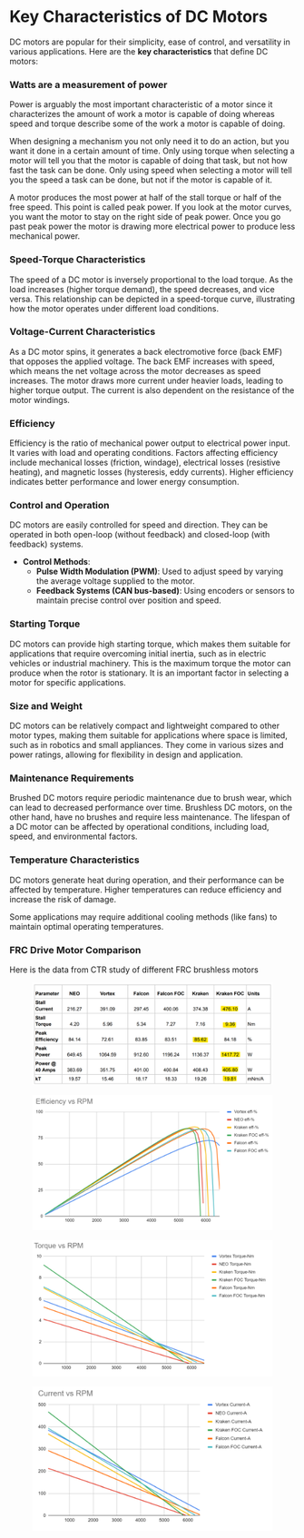 # Key Characteristics of DC Motors

DC motors are popular for their simplicity, ease of control, and versatility in various applications. Here are the **key characteristics** that define DC motors:

### **Watts are a measurement of power**

Power is arguably the most important characteristic of a motor since it characterizes the amount of work a motor is capable of doing whereas speed and torque describe some of the work a motor is capable of doing.

When designing a mechanism you not only need it to do an action, but you want it done in a certain amount of time. Only using torque when selecting a motor will tell you that the motor is capable of doing that task, but not how fast the task can be done. Only using speed when selecting a motor will tell you the speed a task can be done, but not if the motor is capable of it.

A motor produces the most power at half of the stall torque or half of the free speed. This point is called peak power. If you look at the motor curves, you want the motor to stay on the right side of peak power. Once you go past peak power the motor is drawing more electrical power to produce less mechanical power.

### **Speed-Torque Characteristics**

The speed of a DC motor is inversely proportional to the load torque. As the load increases (higher torque demand), the speed decreases, and vice versa. This relationship can be depicted in a speed-torque curve, illustrating how the motor operates under different load conditions.

### **Voltage-Current Characteristics**

As a DC motor spins, it generates a back electromotive force (back EMF) that opposes the applied voltage. The back EMF increases with speed, which means the net voltage across the motor decreases as speed increases. The motor draws more current under heavier loads, leading to higher torque output. The current is also dependent on the resistance of the motor windings.

### **Efficiency**

Efficiency is the ratio of mechanical power output to electrical power input. It varies with load and operating conditions. Factors affecting efficiency include mechanical losses (friction, windage), electrical losses (resistive heating), and magnetic losses (hysteresis, eddy currents). Higher efficiency indicates better performance and lower energy consumption.

### **Control and Operation**

DC motors are easily controlled for speed and direction. They can be operated in both open-loop (without feedback) and closed-loop (with feedback) systems.

* **Control Methods**:
  * **Pulse Width Modulation (PWM)**: Used to adjust speed by varying the average voltage supplied to the motor.
  * **Feedback Systems (CAN bus-based)**: Using encoders or sensors to maintain precise control over position and speed.

### **Starting Torque**

DC motors can provide high starting torque, which makes them suitable for applications that require overcoming initial inertia, such as in electric vehicles or industrial machinery. This is the maximum torque the motor can produce when the rotor is stationary. It is an important factor in selecting a motor for specific applications.

### **Size and Weight**

DC motors can be relatively compact and lightweight compared to other motor types, making them suitable for applications where space is limited, such as in robotics and small appliances. They come in various sizes and power ratings, allowing for flexibility in design and application.

### **Maintenance Requirements**

Brushed DC motors require periodic maintenance due to brush wear, which can lead to decreased performance over time. Brushless DC motors, on the other hand, have no brushes and require less maintenance. The lifespan of a DC motor can be affected by operational conditions, including load, speed, and environmental factors.

### **Temperature Characteristics**

DC motors generate heat during operation, and their performance can be affected by temperature. Higher temperatures can reduce efficiency and increase the risk of damage.

Some applications may require additional cooling methods (like fans) to maintain optimal operating temperatures.



### FRC Drive Motor Comparison &#x20;

Here is the data from CTR study of different FRC brushless motors

<figure><img src="../.gitbook/assets/image (18).png" alt=""><figcaption></figcaption></figure>

<figure><img src="../.gitbook/assets/image (15).png" alt=""><figcaption></figcaption></figure>

<figure><img src="../.gitbook/assets/image (16).png" alt=""><figcaption></figcaption></figure>

<figure><img src="../.gitbook/assets/image (17).png" alt=""><figcaption></figcaption></figure>

